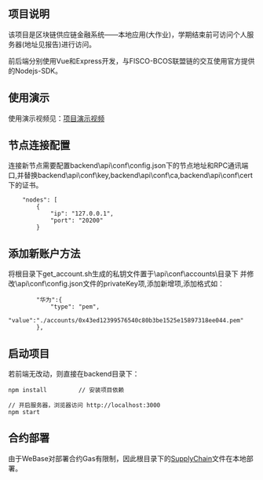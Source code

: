 ## 项目说明
该项目是区块链供应链金融系统——本地应用(大作业)，学期结束前可访问个人服务器(地址见报告)进行访问。

前后端分别使用Vue和Express开发，与FISCO-BCOS联盟链的交互使用官方提供的Nodejs-SDK。


## 使用演示
使用演示视频见：[项目演示视频](./项目演示视频.mp4)

## 节点连接配置
连接新节点需要配置backend\api\conf\config.json下的节点地址和RPC通讯端口,并替换backend\api\conf\key,backend\api\conf\ca,backend\api\conf\cert下的证书。
```
    "nodes": [
        {
            "ip": "127.0.0.1",
            "port": "20200"
        }
```

## 添加新账户方法

将根目录下get_account.sh生成的私钥文件置于\api\conf\accounts\目录下
并修改\api\conf\config.json文件的privateKey项,添加新增项,添加格式如：
```
        "华为":{ 
            "type": "pem",
            "value":"./accounts/0x43ed12399576540c80b3be1525e15897318ee044.pem"
        },
```

## 启动项目
若前端无改动，则直接在backend目录下：
```
npm install         // 安装项目依赖

// 开启服务器，浏览器访问 http://localhost:3000
npm start

```

## 合约部署
由于WeBase对部署合约Gas有限制，因此根目录下的[SupplyChain](./SupplyChain.sol)文件在本地部署。
